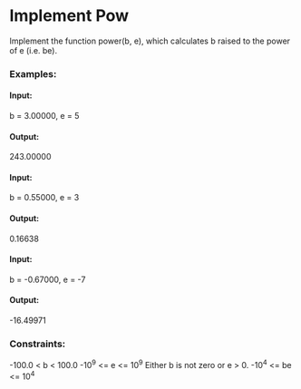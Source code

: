 # Implement Pow
Implement the function power(b, e), which calculates b raised to the power of e (i.e. be).

### Examples:
#### Input:
b = 3.00000, e = 5
#### Output: 
243.00000

#### Input:
b = 0.55000, e = 3
#### Output: 
0.16638

#### Input:
b = -0.67000, e = -7
#### Output:
-16.49971

### Constraints:
-100.0 < b < 100.0
-$`10^9`$ <= e <= $`10^9`$
Either b is not zero or e > 0.
-$`10^4`$ <= be <= $`10^4`$
